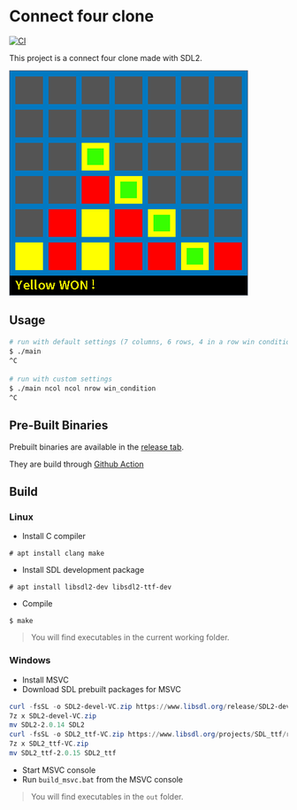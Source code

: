 Connect four clone
==================
[![CI](https://github.com/rmoalic/P4/actions/workflows/.ci.yml/badge.svg?event=push)](https://github.com/rmoalic/P4/actions/workflows/.ci.yml)

This project is a connect four clone made with SDL2.

![Screenshot du jeu](screen.png)

Usage
-----

```bash
# run with default settings (7 columns, 6 rows, 4 in a row win condition)
$ ./main    
^C

# run with custom settings
$ ./main ncol ncol nrow win_condition
^C
```

Pre-Built Binaries
------------------

Prebuilt binaries are available in the [release tab](https://github.com/rmoalic/P4/releases).

They are build through [Github Action](https://github.com/features/actions)

Build
-----

### Linux

* Install C compiler
```
# apt install clang make
```
* Install SDL development package
```
# apt install libsdl2-dev libsdl2-ttf-dev
```
* Compile
```
$ make
```

> You will find executables in the current working folder.

### Windows

* Install MSVC
* Download SDL prebuilt packages for MSVC
```PowerShell
curl -fsSL -o SDL2-devel-VC.zip https://www.libsdl.org/release/SDL2-devel-2.0.14-VC.zip
7z x SDL2-devel-VC.zip
mv SDL2-2.0.14 SDL2
curl -fsSL -o SDL2_ttf-VC.zip https://www.libsdl.org/projects/SDL_ttf/release/SDL2_ttf-devel-2.0.15-VC.zip
7z x SDL2_ttf-VC.zip
mv SDL2_ttf-2.0.15 SDL2_ttf
```
* Start MSVC console
* Run ```build_msvc.bat``` from the MSVC console

> You will find executables in the ```out``` folder.


